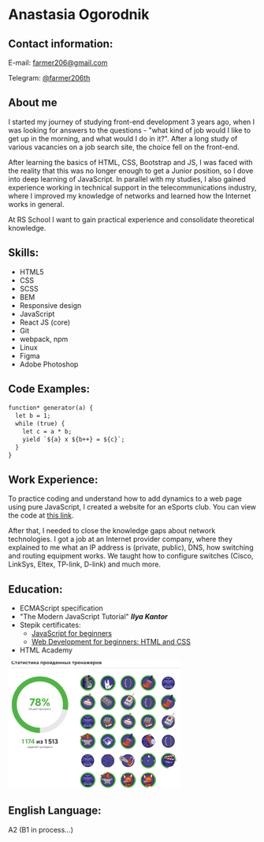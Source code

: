 # **Anastasia Ogorodnik**

## **Contact information:**
E-mail: farmer206@gmail.com

Telegram: [@farmer206th](https://t.me/farmer206th)

## **About me**

I started my journey of studying front-end development 3 years ago, when I was looking for answers to the questions -  "what kind of job would I like to get up in the morning, and what would I do in it?". After a long study of various vacancies on a job search site, the choice fell on the front-end.


After learning the basics of HTML, CSS, Bootstrap and JS, I was faced with the reality that this was no longer enough to get a Junior position, so I dove into deep learning of JavaScript. In parallel with my studies, I also gained experience working in technical support in the telecommunications industry, where I improved my knowledge of networks and learned how the Internet works in general.


At RS School I want to gain practical experience and consolidate theoretical knowledge.


## **Skills:**

* HTML5
* CSS
* SCSS
* BEM
* Responsive design
* JavaScript
* React JS (core)
* Git
* webpack, npm
* Linux
* Figma
* Adobe Photoshop


## **Code Examples:**

```
function* generator(a) {
  let b = 1;
  while (true) {
    let c = a * b;
    yield `${a} x ${b++} = ${c}`;
  }
}
```


## **Work Experience:**

To practice coding and understand how to add dynamics to a web page using pure JavaScript, I created a website for an eSports club. You can view the code at [this link](https://github.com/farmer206/slashplay/tree/main).


After that, I needed to close the knowledge gaps about network technologies. I got a job at an Internet provider company, where they explained to me what an IP address is (private, public), DNS, how switching and routing equipment works. We taught how to configure switches (Cisco, LinkSys, Eltex, TP-link, D-link) and much more.


## **Education:**

* ECMAScript specification
* "The Modern JavaScript Tutorial" ***Ilya Kantor***
* Stepik certificates:
    + [JavaScript for beginners](https://stepik.org/cert/1478322?lang=en)
    + [Web Development for beginners: HTML and CSS](https://stepik.org/cert/1472732?lang=en)
* HTML Academy

![html_academy_srt](images/hacademy-statistic.png)

## **English Language:**

A2 (B1 in process…)